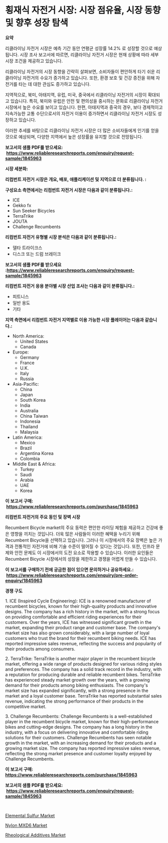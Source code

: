 <p><h1>횡재식 자전거 시장: 시장 점유율, 시장 동향 및 향후 성장 탐색</h1></p><p><strong>요약</strong></p>
<p><p>리클라이닝 자전거 시장은 예측 기간 동안 연평균 성장률 14.2% 로 성장할 것으로 예상됩니다. 시장 조사 보고서에 따르면, 리클라이닝 자전거 시장은 현재 상황에 따라 세부 시장 조건을 제공하고 있습니다.</p><p>리클라이닝 자전거의 시장 동향을 간략히 살펴보면, 소비자들이 편안하게 타기 쉬운 리클라이닝 자전거의 수요가 증가하고 있습니다. 또한, 환경 보호 및 건강 증진을 위해 자전거를 타는 데 대한 관심도 증가하고 있습니다.</p><p>지역적으로, 북미, 아태지역, 유럽, 미국, 중국에서 리클라이닝 자전거의 시장이 확대되고 있습니다. 특히, 북미와 유럽은 안전 및 편의성을 중시하는 문화로 리클라이닝 자전거 시장에서 높은 수요를 보이고 있습니다. 한편, 아태지역과 중국의 경우, 보다 경제적이고 지속가능한 교통 수단으로서의 자전거 이용이 증가하면서 리클라이닝 자전거 시장도 성장하고 있습니다.</p><p>이러한 추세를 바탕으로 리클라이닝 자전거 시장은 더 많은 소비자들에게 인기를 얻을 것으로 예상되며, 다양한 지역에서 높은 성장률을 유지할 것으로 전망됩니다.</p></p>
<p><strong>보고서의 샘플 PDF를 받으세요: &nbsp;<a href="https://www.reliableresearchreports.com/enquiry/request-sample/1845963">https://www.reliableresearchreports.com/enquiry/request-sample/1845963</a></strong></p>
<p><strong>시장 세분화:</strong></p>
<p><strong> 리컴번트 자전거 시장은 개요, 배포, 애플리케이션 및 지역으로 더 분류됩니다. :</strong></p>
<p><strong>구성요소 측면에서는 리컴번트 자전거 시장은 다음과 같이 분류됩니다.:</strong></p>
<p><ul><li>ICE</li><li>Gekko fx</li><li>Sun Seeker Bicycles</li><li>TerraTrike</li><li>JOUTA</li><li>Challenge Recumbents</li></ul></p>
<p><strong> 리컴번트 자전거 유형별 시장 분석은 다음과 같이 분류됩니다.:</strong></p>
<p><ul><li>델타 트라이크스</li><li>디스크 또는 드럼 브레이크</li></ul></p>
<p><strong>보고서의 샘플 PDF를 받으세요 :<a href="https://www.reliableresearchreports.com/enquiry/request-sample/1845963">https://www.reliableresearchreports.com/enquiry/request-sample/1845963</a></strong></p>
<p><strong> 리컴번트 자전거 응용 분야별 시장 산업 조사는 다음과 같이 분류됩니다.:</strong></p>
<p><ul><li>피트니스</li><li>일반 용도</li><li>기타</li></ul></p>
<p><strong>지역 측면에서 리컴번트 자전거 지역별로 이용 가능한 시장 플레이어는 다음과 같습니다.:</strong></p>
<p><ul>
    <li>
        North America:
        <ul>
            <li>United States</li>
            <li>Canada</li>
        </ul>
    </li>
    <li>
        Europe:
        <ul>
            <li>Germany</li>
            <li>France</li>
            <li>U.K.</li>
            <li>Italy</li>
            <li>Russia</li>
        </ul>
    </li>
    <li>
        Asia-Pacific:
        <ul>
            <li>China</li>
            <li>Japan</li>
            <li>South Korea</li>
            <li>India</li>
            <li>Australia</li>
            <li>China Taiwan</li>
            <li>Indonesia</li>
            <li>Thailand</li>
            <li>Malaysia</li>
        </ul>
    </li>
    <li>
        Latin America:
        <ul>
            <li>Mexico</li>
            <li>Brazil</li>
            <li>Argentina Korea</li>
            <li>Colombia</li>
        </ul>
    </li>
    <li>
        Middle East & Africa:
        <ul>
            <li>Turkey</li>
            <li>Saudi</li>
            <li>Arabia</li>
            <li>UAE</li>
            <li>Korea</li>
        </ul>
    </li>
    </ul></p>
<p><strong>이 보고서 구매: &nbsp;<a href="https://www.reliableresearchreports.com/purchase/1845963">https://www.reliableresearchreports.com/purchase/1845963</a></strong></p>
<p><strong>리컴번트 자전거의 주요 동인 및 장벽 시장</strong></p>
<p><p>Recumbent Bicycle market의 주요 동력은 편안한 라이딩 체험을 제공하고 건강에 좋은 영향을 끼치는 것입니다. 더욱 많은 사람들이 이러한 혜택을 누리기 위해 Recumbent Bicycle을 선택하고 있습니다. 그러나 이 시장에서의 주요 장벽은 높은 가격과 전통적인 자전거에 비해 기술 수준이 떨어질 수 있다는 것입니다. 또한, 인프라 문제와 안전 문제도 이 시장에서의 도전 요소로 작용할 수 있습니다. 이러한 요인들은 Recumbent Bicycle 시장에서의 성장을 제한하고 경쟁을 어렵게 만들 수 있습니다.</p></p>
<p><strong>이 보고서를 구매하기 전에 궁금한 점이 있으면 문의하거나 공유하세요.: &nbsp;<a href="https://www.reliableresearchreports.com/enquiry/pre-order-enquiry/1845963">https://www.reliableresearchreports.com/enquiry/pre-order-enquiry/1845963</a></strong></p>
<p><strong>경쟁 구도</strong></p>
<p><p>1. ICE (Inspired Cycle Engineering): ICE is a renowned manufacturer of recumbent bicycles, known for their high-quality products and innovative designs. The company has a rich history in the market, with a strong focus on providing comfortable and efficient riding experiences for their customers. Over the years, ICE has witnessed significant growth in the market, expanding their product range and customer base. The company's market size has also grown considerably, with a large number of loyal customers who trust the brand for their recumbent biking needs. ICE has reported impressive sales revenue, reflecting the success and popularity of their products among consumers.</p><p>2. TerraTrike: TerraTrike is another major player in the recumbent bicycle market, offering a wide range of products designed for various riding styles and preferences. The company has a solid track record in the industry, with a reputation for producing durable and reliable recumbent bikes. TerraTrike has experienced steady market growth over the years, with a growing demand for their products among biking enthusiasts. The company's market size has expanded significantly, with a strong presence in the market and a loyal customer base. TerraTrike has reported substantial sales revenue, indicating the strong performance of their products in the competitive market.</p><p>3. Challenge Recumbents: Challenge Recumbents is a well-established player in the recumbent bicycle market, known for their high-performance bikes and cutting-edge designs. The company has a long history in the industry, with a focus on delivering innovative and comfortable riding solutions for their customers. Challenge Recumbents has seen notable growth in the market, with an increasing demand for their products and a growing market size. The company has reported impressive sales revenue, reflecting the strong market presence and customer loyalty enjoyed by Challenge Recumbents.</p></p>
<p><strong>이 보고서 구매: &nbsp; <a href="https://www.reliableresearchreports.com/purchase/1845963">https://www.reliableresearchreports.com/purchase/1845963</a></strong></p>
<p><strong>보고서의 샘플 PDF를 받으세요: &nbsp;<a href="https://www.reliableresearchreports.com/enquiry/request-sample/1845963">https://www.reliableresearchreports.com/enquiry/request-sample/1845963</a></strong><strong></strong></p>
<p>&nbsp;</p>
<p><p><a href="https://github.com/seekum/Market-Research-Report-List-1/blob/main/elemental-sulfur-market.md">Elemental Sulfur Market</a></p><p><a href="https://github.com/nancykennedykellievqfqt2/Market-Research-Report-List-1/blob/main/nylon-mxd6-market.md">Nylon MXD6 Market</a></p><p><a href="https://github.com/timeliteaut/Market-Research-Report-List-1/blob/main/rheological-additives-market.md">Rheological Additives Market</a></p></p>